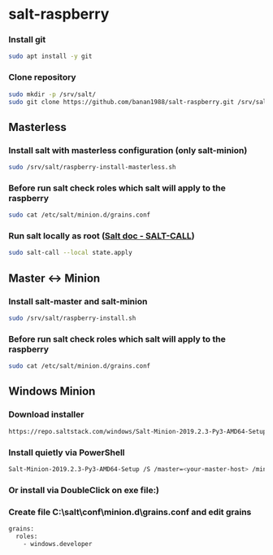 # salt-raspberry

### Install git
```bash
sudo apt install -y git
```

### Clone repository
```bash
sudo mkdir -p /srv/salt/
sudo git clone https://github.com/banan1988/salt-raspberry.git /srv/salt/
```

## Masterless
### Install salt with masterless configuration (only salt-minion)
```bash
sudo /srv/salt/raspberry-install-masterless.sh
```

### Before run salt check roles which salt will apply to the raspberry
```bash
sudo cat /etc/salt/minion.d/grains.conf
```

### Run salt locally as root (<a href="https://docs.saltstack.com/en/latest/ref/cli/salt-call.html" target="_blank">Salt doc - SALT-CALL</a>)
```bash
sudo salt-call --local state.apply
```

## Master <-> Minion
### Install salt-master and salt-minion
```bash
sudo /srv/salt/raspberry-install.sh
```

### Before run salt check roles which salt will apply to the raspberry
```bash
sudo cat /etc/salt/minion.d/grains.conf
```

## Windows Minion
### Download installer
```bash
https://repo.saltstack.com/windows/Salt-Minion-2019.2.3-Py3-AMD64-Setup.exe
```
### Install quietly via PowerShell
```bash
Salt-Minion-2019.2.3-Py3-AMD64-Setup /S /master=<your-master-host> /minion-name=<your-minion-name>
```
### Or install via DoubleClick on exe file:)

### Create file C:\salt\conf\minion.d\grains.conf and edit grains
```bash
grains:
  roles:
    - windows.developer
```
